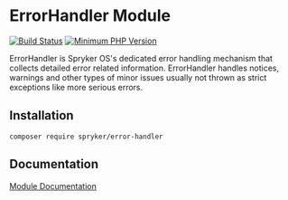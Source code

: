 # ErrorHandler Module
[![Build Status](https://travis-ci.org/spryker/error-handler.svg)](https://travis-ci.org/spryker/error-handler)
[![Minimum PHP Version](https://img.shields.io/badge/php-%3E%3D%207.3-8892BF.svg)](https://php.net/)

ErrorHandler is Spryker OS's dedicated error handling mechanism that collects detailed error related information. ErrorHandler handles notices, warnings and other types of minor issues usually not thrown as strict exceptions like more serious errors.

## Installation

```
composer require spryker/error-handler
```

## Documentation

[Module Documentation](https://academy.spryker.com/developing_with_spryker/module_guide/infrastructure/errorhandler.html)
